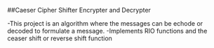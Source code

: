##Caeser Cipher Shifter Encrypter and Decrypter

-This project is an algorithm where the messages can be echode or decoded to formulate a message.
-Implements RIO functions and the ceaser shift or reverse shift function
